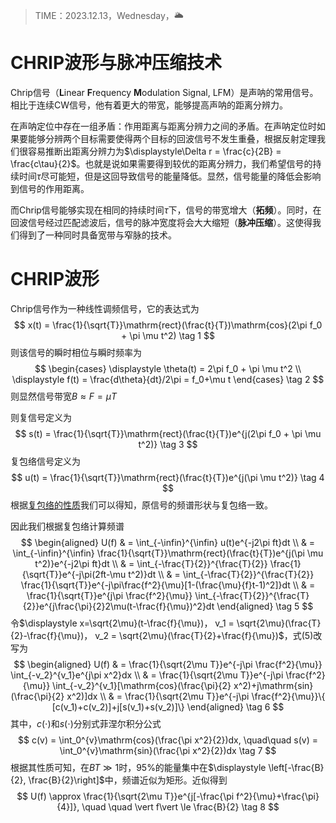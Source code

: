 > TIME：2023.12.13，Wednesday，🌥️

# CHRIP波形与脉冲压缩技术

Chrip信号（**L**inear **F**requency **M**odulation Signal, LFM）是声呐的常用信号。相比于连续CW信号，他有着更大的带宽，能够提高声呐的距离分辨力。

在声呐定位中存在一组矛盾：作用距离与距离分辨力之间的矛盾。在声呐定位时如果要能够分辨两个目标需要使得两个目标的回波信号不发生重叠，根据反射定理我们很容易推断出距离分辨力为$\displaystyle\Delta r = \frac{c}{2B} = \frac{c\tau}{2}$。也就是说如果需要得到较优的距离分辨力，我们希望信号的持续时间$\tau$尽可能短，但是这回导致信号的能量降低。显然，信号能量的降低会影响到信号的作用距离。

而Chrip信号能够实现在相同的持续时间$\tau$下，信号的带宽增大（**拓频**）。同时，在回波信号经过匹配滤波后，信号的脉冲宽度将会大大缩短（**脉冲压缩**）。这使得我们得到了一种同时具备宽带与窄脉的技术。

# CHRIP波形

Chrip信号作为一种线性调频信号，它的表达式为
$$
x(t) = \frac{1}{\sqrt{T}}\mathrm{rect}(\frac{t}{T})\mathrm{cos}(2\pi f_0 + \pi \mu t^2) \tag 1
$$
则该信号的瞬时相位与瞬时频率为
$$
\begin{cases}
\displaystyle \theta(t) = 2\pi f_0 + \pi \mu t^2  \\
\displaystyle f(t) = \frac{d\theta}{dt}/2\pi = f_0+\mu t
\end{cases} \tag 2
$$
则显然信号带宽$B\approx F = \mu T$

则复信号定义为
$$
s(t) = \frac{1}{\sqrt{T}}\mathrm{rect}(\frac{t}{T})e^{j(2\pi f_0 + \pi \mu t^2)} \tag 3
$$
复包络信号定义为
$$
u(t) = \frac{1}{\sqrt{T}}\mathrm{rect}(\frac{t}{T})e^{j(\pi \mu t^2)} \tag 4
$$
根据[复包络的性质](public_docs/dsp/sonar_signal_processing/声呐系统介绍.md)我们可以得知，原信号的频谱形状与复包络一致。

因此我们根据复包络计算频谱
$$
\begin{aligned}
 U(f) & = \int_{-\infin}^{\infin} u(t)e^{-j2\pi ft}dt \\
	 & = \int_{-\infin}^{\infin} \frac{1}{\sqrt{T}}\mathrm{rect}(\frac{t}{T})e^{j(\pi \mu t^2)}e^{-j2\pi ft}dt \\
	 & = \int_{-\frac{T}{2}}^{\frac{T}{2}} \frac{1}{\sqrt{T}}e^{-j\pi(2ft-\mu t^2)}dt \\
	 & = \int_{-\frac{T}{2}}^{\frac{T}{2}} \frac{1}{\sqrt{T}}e^{-j\pi\frac{f^2}{\mu}[1-(\frac{\mu}{f}t-1)^2]}dt \\
	 & = \frac{1}{\sqrt{T}}e^{j\pi \frac{f^2}{\mu}} \int_{-\frac{T}{2}}^{\frac{T}{2}}e^{j\frac{\pi}{2}2\mu(t-\frac{f}{\mu})^2}dt
\end{aligned} \tag 5
$$
令$\displaystyle x=\sqrt{2\mu}(t-\frac{f}{\mu})， v_1 = \sqrt{2\mu}(\frac{T}{2}-\frac{f}{\mu})， v_2 = \sqrt{2\mu}(\frac{T}{2}+\frac{f}{\mu})$，式$(5)$改写为
$$
\begin{aligned}
U(f) & = \frac{1}{\sqrt{2\mu T}}e^{-j\pi \frac{f^2}{\mu}} \int_{-v_2}^{v_1}e^{j\pi x^2}dx \\
	 & = \frac{1}{\sqrt{2\mu T}}e^{-j\pi \frac{f^2}{\mu}} \int_{-v_2}^{v_1}[\mathrm{cos}(\frac{\pi}{2} x^2)+j\mathrm{sin}(\frac{\pi}{2} x^2)]dx \\
	 & = \frac{1}{\sqrt{2\mu T}}e^{-j\pi \frac{f^2}{\mu}}\{ [c(v_1)+c(v_2)]+j[s(v_1)+s(v_2)]\}
\end{aligned} \tag 6
$$
其中，$c(\cdot)$和$s(\cdot)$分别式菲涅尔积分公式
$$
c(v) = \int_0^{v}\mathrm{cos}(\frac{\pi x^2}{2})dx, \quad\quad s(v) = \int_0^{v}\mathrm{sin}(\frac{\pi x^2}{2})dx \tag 7
$$
根据其性质可知，在$BT \gg 1$时，95%的能量集中在$\displaystyle \left[-\frac{B}{2}, \frac{B}{2}\right]$中，频谱近似为矩形。近似得到
$$
U(f) \approx \frac{1}{\sqrt{2\mu T}}e^{j[-\frac{\pi f^2}{\mu}+\frac{\pi}{4}]}, \quad \quad \vert f\vert \le \frac{B}{2} \tag 8
$$




